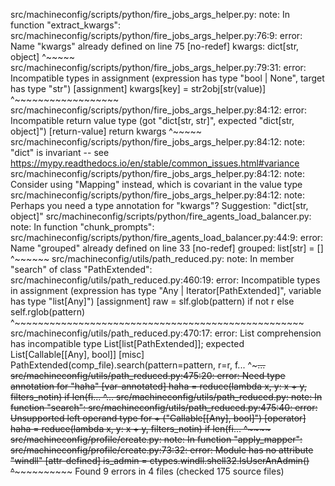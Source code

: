 src/machineconfig/scripts/python/fire_jobs_args_helper.py: note: In function "extract_kwargs":
src/machineconfig/scripts/python/fire_jobs_args_helper.py:76:9: error: Name
"kwargs" already defined on line 75  [no-redef]
            kwargs: dict[str, object]
            ^~~~~~
src/machineconfig/scripts/python/fire_jobs_args_helper.py:79:31: error:
Incompatible types in assignment (expression has type "bool | None", target has
type "str")  [assignment]
                    kwargs[key] = str2obj[str(value)]
                                  ^~~~~~~~~~~~~~~~~~~
src/machineconfig/scripts/python/fire_jobs_args_helper.py:84:12: error:
Incompatible return value type (got "dict[str, str]", expected
"dict[str, object]")  [return-value]
        return kwargs
               ^~~~~~
src/machineconfig/scripts/python/fire_jobs_args_helper.py:84:12: note: "dict" is invariant -- see https://mypy.readthedocs.io/en/stable/common_issues.html#variance
src/machineconfig/scripts/python/fire_jobs_args_helper.py:84:12: note: Consider using "Mapping" instead, which is covariant in the value type
src/machineconfig/scripts/python/fire_jobs_args_helper.py:84:12: note: Perhaps you need a type annotation for "kwargs"? Suggestion: "dict[str, object]"
src/machineconfig/scripts/python/fire_agents_load_balancer.py: note: In function "chunk_prompts":
src/machineconfig/scripts/python/fire_agents_load_balancer.py:44:9: error: Name
"grouped" already defined on line 33  [no-redef]
            grouped: list[str] = []
            ^~~~~~~
src/machineconfig/utils/path_reduced.py: note: In member "search" of class "PathExtended":
src/machineconfig/utils/path_reduced.py:460:19: error: Incompatible types in
assignment (expression has type "Any | Iterator[PathExtended]", variable has
type "list[Any]")  [assignment]
                raw = slf.glob(pattern) if not r else self.rglob(pattern)
                      ^~~~~~~~~~~~~~~~~~~~~~~~~~~~~~~~~~~~~~~~~~~~~~~~~~~
src/machineconfig/utils/path_reduced.py:470:17: error: List comprehension has
incompatible type List[list[PathExtended]]; expected List[Callable[[Any], bool]]
 [misc]
                    PathExtended(comp_file).search(pattern=pattern, r=r, f...
                    ^~~~~~~~~~~~~~~~~~~~~~~~~~~~~~~~~~~~~~~~~~~~~~~~~~~~~~...
src/machineconfig/utils/path_reduced.py:475:20: error: Need type annotation for
"haha"  [var-annotated]
                haha = reduce(lambda x, y: x + y, filters_notin) if len(fi...
                       ^~~~~~~~~~~~~~~~~~~~~~~~~~~~~~~~~~~~~~~~~~~~~~~~~~~...
src/machineconfig/utils/path_reduced.py: note: In function "search":
src/machineconfig/utils/path_reduced.py:475:40: error: Unsupported left operand
type for + ("Callable[[Any], bool]")  [operator]
                haha = reduce(lambda x, y: x + y, filters_notin) if len(fi...
                                           ^~~~~
src/machineconfig/profile/create.py: note: In function "apply_mapper":
src/machineconfig/profile/create.py:73:32: error: Module has no attribute
"windll"  [attr-defined]
                        is_admin = ctypes.windll.shell32.IsUserAnAdmin()
                                   ^~~~~~~~~~~~~
Found 9 errors in 4 files (checked 175 source files)

